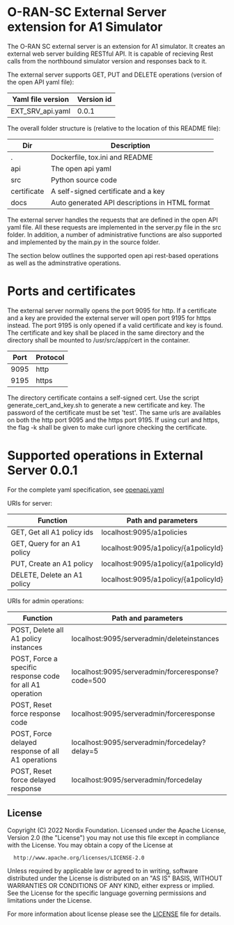 # O-RAN-SC External Server extension for A1 Simulator

The O-RAN SC external server is an extension for A1 simulator. It creates an external web server building RESTful API. It is capable of recieving Rest calls from the northbound simulator version and responses back to it.

The external server supports GET, PUT and DELETE operations (version of the open API yaml file\):

| Yaml file version     | Version id          |
| --------------------- | ------------------- |
| EXT_SRV_api.yaml      |      0.0.1          |

The overall folder structure is \(relative to the location of this README file\):

| Dir              | Description |
| ---------------- | ----------- |
|.                 |Dockerfile, tox.ini and README |
|api               |The open api yaml |
|src               |Python source code |
|certificate       |A self-signed certificate and a key |
|docs              |Auto generated API descriptions in HTML format |

The external server handles the requests that are defined in the open API yaml file. All these requests are implemented in the server.py file in the src folder. In addition, a number of administrative functions are also supported and implemented by the main.py in the source folder.

The section below outlines the supported open api rest-based operations as well as the adminstrative operations.

# Ports and certificates

The external server normally opens the port 9095 for http. If a certificate and a key are provided the external server will open port 9195 for https instead. The port 9195 is only opened if a valid certificate and key is found.
The certificate and key shall be placed in the same directory and the directory shall be mounted to /usr/src/app/cert in the container.

| Port     | Protocol |
| -------- | ----- |
| 9095     | http  |
| 9195     | https |

The directory certificate contains a self-signed cert. Use the script generate_cert_and_key.sh to generate a new certificate and key. The password of the certificate must be set 'test'.
The same urls are availables on both the http port 9095 and the https port 9195. If using curl and https, the flag -k shall be given to make curl ignore checking the certificate.

# Supported operations in External Server 0.0.1


For the complete yaml specification, see [openapi.yaml](../api/EXT_SRV_api.yaml)

URIs for server:

| Function              | Path and parameters |
| --------------------- | ------------------- |
|  GET, Get all A1 policy ids | localhost:9095/a1policies |
|  GET, Query for an A1 policy | localhost:9095/a1policy/{a1policyId} |
|  PUT, Create an A1 policy | localhost:9095/a1policy/{a1policyId} |
|  DELETE, Delete an A1 policy | localhost:9095/a1policy/{a1policyId} |

URIs for admin operations:

| Function              | Path and parameters |
| --------------------- | ------------------- |
|  POST, Delete all A1 policy instances | localhost:9095/serveradmin/deleteinstances |
|  POST, Force a specific response code for all A1 operation | localhost:9095/serveradmin/forceresponse?code=500 |
|  POST, Reset force response code | localhost:9095/serveradmin/forceresponse |
|  POST, Force delayed response of all A1 operations | localhost:9095/serveradmin/forcedelay?delay=5 |
|  POST, Reset force delayed response | localhost:9095/serveradmin/forcedelay |


## License

Copyright (C) 2022 Nordix Foundation.
Licensed under the Apache License, Version 2.0 (the "License")
you may not use this file except in compliance with the License.
You may obtain a copy of the License at

      http://www.apache.org/licenses/LICENSE-2.0

Unless required by applicable law or agreed to in writing, software
distributed under the License is distributed on an "AS IS" BASIS,
WITHOUT WARRANTIES OR CONDITIONS OF ANY KIND, either express or implied.
See the License for the specific language governing permissions and
limitations under the License.

For more information about license please see the [LICENSE](LICENSE.txt) file for details.

